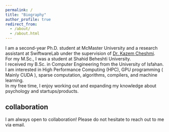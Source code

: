 ```yaml
---
permalink: /
title: "Biography"
author_profile: true
redirect_from: 
  - /about/
  - /about.html
---
```


I am a second-year Ph.D. student at McMaster University and a research assistant at SwiftwareLab under the supervision of [Dr. Kazem Cheshmi](https://www.cheshmi.cc/).  
For my M.Sc., I was a student at Shahid Beheshti University.  
I received my B.Sc. in Computer Engineering from the University of Isfahan.  
I am interested in High Performance Computing (HPC), GPU programming ( Mainly CUDA ), sparse computation, algorithms, compilers, and machine learning.  
In my free time, I enjoy working out and expanding my knowledge about psychology and startups/products.

collaboration
-------------
I am always open to collaboration!
Please do not hesitate to reach out to me via email.
